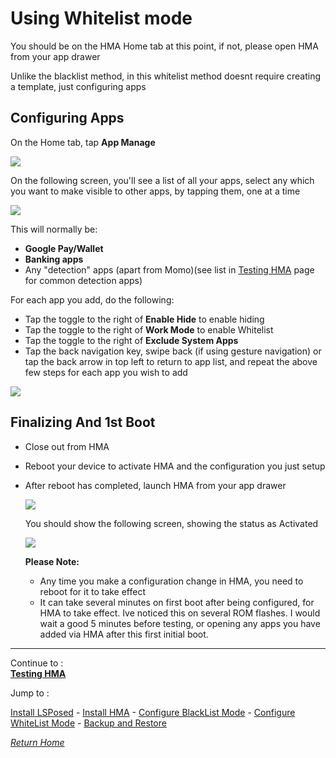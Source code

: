 # Using Whitelist mode

You should be on the HMA Home tab at this point, if not, please open HMA from your app drawer

Unlike the blacklist method, in this whitelist method doesnt require creating a template, just configuring apps

## Configuring Apps

On the Home tab, tap **App Manage**

![](image/wl01.jpg?raw=true)

On the following screen, you'll see a list of all your apps, select any which you want to make visible to other apps, by tapping them, one at a time

![](image/wl02.jpg?raw=true)

  This will normally be:
  - **Google Pay/Wallet**
  - **Banking apps**
  - Any "detection" apps (apart from Momo)(see list in [Testing HMA](TestHMA.md) page for common detection apps)
  
  For each app you add, do the following:
  - Tap the toggle to the right of **Enable Hide** to enable hiding
  - Tap the toggle to the right of **Work Mode** to enable Whitelist
  - Tap the toggle to the right of **Exclude System Apps**
  - Tap the back navigation key, swipe back (if using gesture navigation) or tap the back arrow in top left to return to app list, and repeat the above few steps for each app you wish to add

  ![](image/wl03.jpg?raw=true)

## **Finalizing And 1st Boot**   

- Close out from HMA
- Reboot your device to activate HMA and the configuration you just setup
- After reboot has completed, launch HMA from your app drawer

   ![](image/HMA12.jpg?raw=true)

  You should show the following screen, showing the status as Activated
  
   ![](image/HMA13.jpg?raw=true)

  **Please Note:** 
  - Any time you make a configuration change in HMA, you need to reboot for it to take effect
  - It can take several minutes on first boot after being configured, for HMA to take effect. Ive noticed this on several ROM flashes. I would wait a good 5 minutes before testing, or opening any apps you have added via HMA after this first initial boot.

---
Continue to :<br>
[<b>Testing HMA</b>](TestHMA.md)<br>

Jump to :<br>

[Install LSPosed] - [Install HMA] - [Configure BlackList Mode] - [Configure WhiteList Mode] - [Backup and Restore]<br>

[<i>Return Home</i>](README.md)

<!--List of page links-->

[HMA Home]: README.md
[Install LSPosed]: Install-LSPosed.md
[Install HMA]: Install.md
[Compare HMA Blacklist vs Whitelist Modes]: BlacklistvsWhitelist.md
[Configure BlackList Mode]: BlackList.md
[Configure WhiteList Mode]: WhiteList.md
[Test HMA]: TestHMA.md
[Backup and Restore]: BackupAndRestore.md
[Known Issues]: KnownIssues.md

[Magisk Pages]: MagiskTOC.md
[Magisk USNF]: Magisk-SafetyNet-Fix.md
[PlayIntegrity]: Integrity-Check.md
[MagiskHide]: Magisk-Hide.md


